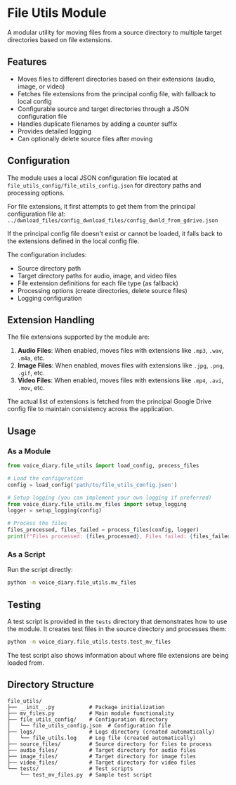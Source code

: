 # File Utils Module

A modular utility for moving files from a source directory to multiple target directories based on file extensions.

## Features

- Moves files to different directories based on their extensions (audio, image, or video)
- Fetches file extensions from the principal config file, with fallback to local config
- Configurable source and target directories through a JSON configuration file
- Handles duplicate filenames by adding a counter suffix
- Provides detailed logging
- Can optionally delete source files after moving

## Configuration

The module uses a local JSON configuration file located at `file_utils_config/file_utils_config.json` for directory paths and processing options. 

For file extensions, it first attempts to get them from the principal configuration file at:
`../dwnload_files/config_dwnload_files/config_dwnld_from_gdrive.json`

If the principal config file doesn't exist or cannot be loaded, it falls back to the extensions defined in the local config file.

The configuration includes:

- Source directory path
- Target directory paths for audio, image, and video files
- File extension definitions for each file type (as fallback)
- Processing options (create directories, delete source files)
- Logging configuration

## Extension Handling

The file extensions supported by the module are:

1. **Audio Files**: When enabled, moves files with extensions like `.mp3`, `.wav`, `.m4a`, etc.
2. **Image Files**: When enabled, moves files with extensions like `.jpg`, `.png`, `.gif`, etc.
3. **Video Files**: When enabled, moves files with extensions like `.mp4`, `.avi`, `.mov`, etc.

The actual list of extensions is fetched from the principal Google Drive config file to maintain consistency across the application.

## Usage

### As a Module

```python
from voice_diary.file_utils import load_config, process_files

# Load the configuration
config = load_config('path/to/file_utils_config.json')

# Setup logging (you can implement your own logging if preferred)
from voice_diary.file_utils.mv_files import setup_logging
logger = setup_logging(config)

# Process the files
files_processed, files_failed = process_files(config, logger)
print(f"Files processed: {files_processed}, Files failed: {files_failed}")
```

### As a Script

Run the script directly:

```bash
python -m voice_diary.file_utils.mv_files
```

## Testing

A test script is provided in the `tests` directory that demonstrates how to use the module. It creates test files in the source directory and processes them:

```bash
python -m voice_diary.file_utils.tests.test_mv_files
```

The test script also shows information about where file extensions are being loaded from.

## Directory Structure

```
file_utils/
├── __init__.py           # Package initialization
├── mv_files.py           # Main module functionality
├── file_utils_config/    # Configuration directory
│   └── file_utils_config.json  # Configuration file
├── logs/                 # Logs directory (created automatically)
│   └── file_utils.log    # Log file (created automatically)
├── source_files/         # Source directory for files to process
├── audio_files/          # Target directory for audio files
├── image_files/          # Target directory for image files
├── video_files/          # Target directory for video files
└── tests/                # Test scripts
    └── test_mv_files.py  # Sample test script
``` 